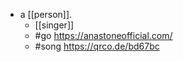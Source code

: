 - a [[person]].
  - [[singer]]
  - #go https://anastoneofficial.com/
  - #song https://qrco.de/bd67bc
